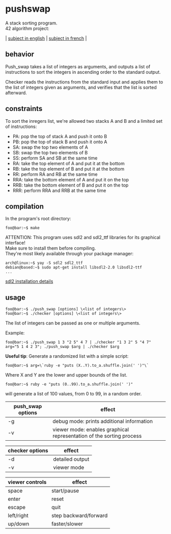 # pushswap

A stack sorting program.\
42 algorithm project:

| [subject in english](https://github.com/BNNJ/pushswap/blob/master/push_swap.en.pdf) | [subject in french](https://github.com/BNNJ/pushswap/blob/master/push_swap.fr.pdf) |

## behavior

Push_swap takes a list of integers as arguments, and outputs a list of instructions to sort the integers in ascending order to the standard output.

Checker reads the instructions from the standard input and applies them to the list of integers given as arguments, and verifies that the list is sorted afterward.

## constraints

To sort the inregers list, we're allowed two stacks A and B and a limited set of instructions:
- PA: pop the top of stack A and push it onto B
- PB: pop the top of stack B and push it onto A
- SA: swap the top two elements of A
- SB: swap the top two elements of B
- SS: perform SA and SB at the same time
- RA: take the top element of A and put it at the bottom
- RB: take the top element of B and put it at the bottom
- RR: perform RA and RB at the same time
- RRA: take the bottom element of A and put it on the top
- RRB: take the bottom element of B and put it on the top
- RRR: perform RRA and RRB at the same time

## compilation

In the program's root directory:
```console
foo@bar:~$ make
```

ATTENTION: This program uses sdl2 and sdl2_ttf libraries for its graphical interface!\
Make sure to install them before compiling.\
They're most likely available through your package manager:
```console 
arch@linux:~$ yay -S sdl2 sdl2_ttf
debian@based:~$ sudo apt-get install libsdl2-2.0 libsdl2-ttf
...
```

[sdl2 installation details](https://wiki.libsdl.org/Installation)


## usage

```console 
foo@bar:~$ ./push_swap [options] \<list of integers\>
foo@bar:~$ ./checker [options] \<list of integers\>
```
The list of integers can be passed as one or multiple arguments.

Example:
```console
foo@bar:~$ ./push_swap 1 3 "2 5" 4 7 | ./checker "1 3 2" 5 "4 7" arg="5 1 4 2 3"; ./push_swap $arg | ./checker $arg
```
**Useful tip**: Generate a randomized list with a simple script:
```console
foo@bar:~$ arg=\`ruby -e "puts (X..Y).to_a.shuffle.join(' ')"\`
```
Where X and Y are the lower and upper bounds of the list.
```console
foo@bar:~$ ruby -e "puts (0..99).to_a.shuffle.join(' ')"
```
will generate a list of 100 values, from 0 to 99, in a random order.

|push_swap options|effect|
|-----------------|------|
|-g| debug mode: prints additional information|
|-v| viewer mode: enables graphical representation of the sorting process|

|checker options|effect|
|---------------|------|
|-d| detailed output|
|-v| viewer mode|

|viewer controls| effect|
|---------------|-------|
|space| start/pause|
|enter| reset|
|escape| quit|
|left/right| step backward/forward|
|up/down| faster/slower|
